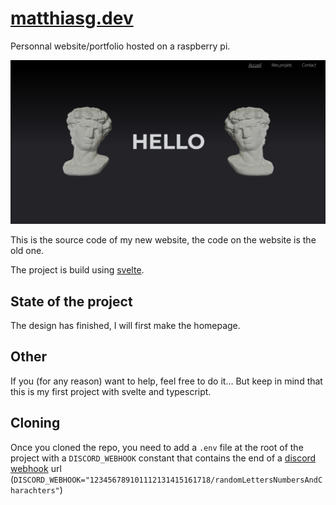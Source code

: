 # [matthiasg.dev](https://matthiasg.dev)

Personnal website/portfolio hosted on a raspberry pi.

[![Homepage looks](./docs/img/homePage.png)](https://matthiasg.dev)

This is the source code of my new website, the code on the website is the old one.

The project is build using [svelte](https://svelte.dev/).

## State of the project

The design has finished, I will first make the homepage.

## Other

If you (for any reason) want to help, feel free to do it...
But keep in mind that this is my first project with svelte and typescript.

## Cloning 
Once you cloned the repo, you need to add a `.env` file at the root of the project with a `DISCORD_WEBHOOK` constant that contains the end of a [discord webhook](https://discord.com/developers/docs/resources/webhook) url (`DISCORD_WEBHOOK="123456789101112131415161718/randomLettersNumbersAndCharachters"`)
